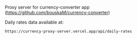 Proxy server for currency-converter app (https://github.com/bouskaM/currency-converter)

Daily rates data available at: 
```
https://currency-proxy-server.vercel.app/api/daily-rates
```
